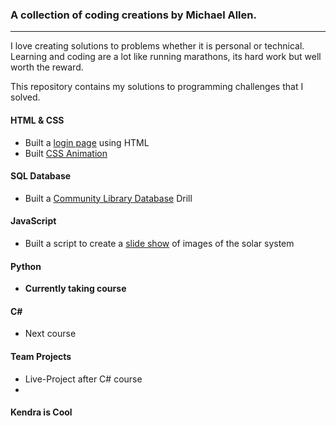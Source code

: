 ### A collection of coding creations by Michael Allen.
***

I love creating solutions to problems whether it is personal or technical. Learning and coding are a lot like running marathons, its hard work but well worth the reward.

This repository contains my solutions to programming challenges that I solved.

#### HTML & CSS

* Built a [login page](/HTML-CSS/Login-Page) using HTML
* Built [CSS Animation](/HTML-CSS/CSS-Animation)

#### SQL Database
* Built a [Community Library Database](/SQL/Library-Pratical) Drill

#### JavaScript
* Built a script to create a [slide show](/JavaScript/Image-Slide-Show) of images of the solar system

#### Python
* __Currently taking course__

#### C\# 
* Next course

#### Team Projects
* Live-Project after C# course
* 

#### Kendra is Cool


